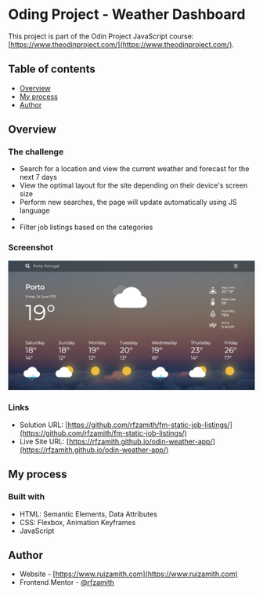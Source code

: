 # Oding Project - Weather Dashboard

This project is part of the Odin Project JavaScript course: [https://www.theodinproject.com/](https://www.theodinproject.com/).

## Table of contents

- [Overview](#overview)
  <!-- - [The challenge](#the-challenge)
  - [Screenshot](#screenshot) -->
  <!-- - [Links](#links) -->
- [My process](#my-process)
  <!-- - [Built with](#built-with) -->
  <!-- - [What I learned](#what-i-learned)
  - [Continued development](#continued-development)
  - [Useful resources](#useful-resources) -->
- [Author](#author)
<!-- - [Acknowledgments](#acknowledgments) -->

## Overview

### The challenge

- Search for a location and view the current weather and forecast for the next 7 days
- View the optimal layout for the site depending on their device's screen size
- Perform new searches, the page will update automatically using JS language
- 
- Filter job listings based on the categories

### Screenshot

![](images/screenshot.jpg)

### Links

- Solution URL: [https://github.com/rfzamith/fm-static-job-listings/](https://github.com/rfzamith/fm-static-job-listings/)
- Live Site URL: [https://rfzamith.github.io/odin-weather-app/](https://rfzamith.github.io/odin-weather-app/)

## My process

### Built with

- HTML: Semantic Elements, Data Attributes
- CSS: Flexbox, Animation Keyframes
- JavaScript
<!-- 
### What I learned

Great opportunity to continue to expand my knowledge of CSS, JavaScript and DOM manipulation. This was a very enjoyable project, very challenging 

### Continued development

Use this section to outline areas that you want to continue focusing on in future projects. These could be concepts you're still not completely comfortable with or techniques you found useful that you want to refine and perfect. -->

## Author

- Website - [https://www.ruizamith.com](https://www.ruizamith.com)
- Frontend Mentor - [@rfzamith](https://www.frontendmentor.io/profile/rfzamith)